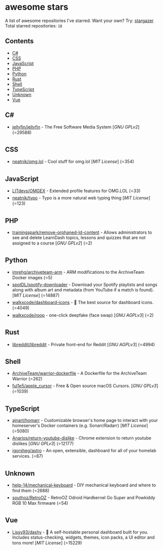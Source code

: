 # awesome stars

A list of awesome repositories I've starred. Want your own? Try: [stargazer](https://github.com/rverst/stargazer)  
Total starred repositories: `18`
## Contents

  - [C#](#c)
  - [CSS](#css)
  - [JavaScript](#javascript)
  - [PHP](#php)
  - [Python](#python)
  - [Rust](#rust)
  - [Shell](#shell)
  - [TypeScript](#typescript)
  - [Unknown](#unknown)
  - [Vue](#vue)



## C#

  - [jellyfin/jellyfin](https://github.com/jellyfin/jellyfin) - The Free Software Media System \[*GNU GPLv2*\] (⭐️29588)

## CSS

  - [neatnik/omg.lol](https://github.com/neatnik/omg.lol) - Cool stuff for omg.lol \[*MIT License*\] (⭐️354)

## JavaScript

  - [LITdevs/OMGEX](https://github.com/LITdevs/OMGEX) - Extended profile features for OMG.LOL (⭐️33)
  - [neatnik/typo](https://github.com/neatnik/typo) - Typo is a more natural web typing thing \[*MIT License*\] (⭐️123)

## PHP

  - [trainingspark/remove-orphaned-ld-content](https://github.com/trainingspark/remove-orphaned-ld-content) - Allows administrators to see and delete LearnDash topics, lessons and quizzes that are not assigned to a course \[*GNU GPLv2*\] (⭐️2)

## Python

  - [imrehg/archiveteam-arm](https://github.com/imrehg/archiveteam-arm) - ARM modifications to the ArchiveTeam Docker images (⭐️5)
  - [spotDL/spotify-downloader](https://github.com/spotDL/spotify-downloader) - Download your Spotify playlists and songs along with album art and metadata (from YouTube if a match is found). \[*MIT License*\] (⭐️14887)
  - [walkxcode/dashboard-icons](https://github.com/walkxcode/dashboard-icons) - 🚀 The best source for dashboard icons. (⭐️4049)
  - [walkxcode/roop](https://github.com/walkxcode/roop) - one-click deepfake (face swap) \[*GNU AGPLv3*\] (⭐️2)

## Rust

  - [libreddit/libreddit](https://github.com/libreddit/libreddit) - Private front-end for Reddit \[*GNU AGPLv3*\] (⭐️4994)

## Shell

  - [ArchiveTeam/warrior-dockerfile](https://github.com/ArchiveTeam/warrior-dockerfile) - A Dockerfile for the ArchiveTeam Warrior (⭐️262)
  - [ful1e5/apple_cursor](https://github.com/ful1e5/apple_cursor) - Free & Open source macOS Cursors. \[*GNU GPLv3*\] (⭐️1039)

## TypeScript

  - [ajnart/homarr](https://github.com/ajnart/homarr) - Customizable browser's home page to interact with your homeserver's Docker containers (e.g. Sonarr/Radarr) \[*MIT License*\] (⭐️5080)
  - [Anarios/return-youtube-dislike](https://github.com/Anarios/return-youtube-dislike) - Chrome extension to return youtube dislikes \[*GNU GPLv3*\] (⭐️12177)
  - [igorsheg/astro](https://github.com/igorsheg/astro) - An open, extensible, dashboard for all of your homelab services.  (⭐️87)

## Unknown

  - [help-14/mechanical-keyboard](https://github.com/help-14/mechanical-keyboard) - DIY mechanical keyboard and where to find them (⭐️2688)
  - [southoz/RetroOZ](https://github.com/southoz/RetroOZ) - RetroOZ Odroid Hardkernel Go Super and Powkiddy RGB 10 Max firmware (⭐️54)

## Vue

  - [Lissy93/dashy](https://github.com/Lissy93/dashy) - 🚀 A self-hostable personal dashboard built for you. Includes status-checking, widgets, themes, icon packs, a UI editor and tons more! \[*MIT License*\] (⭐️15229)

